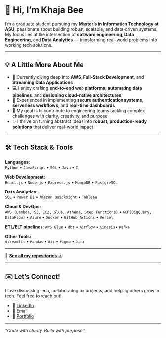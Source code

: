 # 👋 Hi, I’m Khaja Bee

I’m a graduate student pursuing my **Master’s in Information Technology at ASU**, passionate about building robust, scalable, and data-driven systems. My focus lies at the intersection of **software engineering**, **Data Engineering**, and **Data Analytics** — transforming real-world problems into working tech solutions.

---

## 💡 A Little More About Me

- 🌱 Currently diving deep into **AWS**, **Full-Stack Development**, and **Streaming Data Applications**
- 💻 I enjoy crafting **end-to-end web platforms**, **automating data pipelines**, and **designing cloud-native architectures**
- 🔐 Experienced in implementing **secure authentication systems**, **serverless workflows**, and **real-time dashboards**
- 🎯 My goal is to contribute to engineering teams tackling complex challenges with clarity, creativity, and purpose
- ✨ I thrive on turning abstract ideas into **robust, production-ready solutions** that deliver real-world impact
---

## 🛠️ Tech Stack & Tools

**Languages:**  
`Python` • `JavaScript` • `SQL` • `Java` • `C`

**Web Development:**  
`React.js` • `Node.js` • `Express.js` • `MongoDB` • `PostgreSQL`

**Data Analytics:**  
`SQL` • `Power BI` • `Amazon Quicksight` • `Tableau`

**Cloud & DevOps:**  
`AWS (Lambda, S3, EC2, Glue, Athena, Step Functions)` • `GCP(BigQuery, DataFlow)` • `Azure` • `Docker` • `GitHub Actions` • `Vercel`

**ETL/ELT pipelines:** 
`AWS Glue` • `dbt` • `Airflow` • `Kinesis`• `Kafka` 

**Other Tools:**  
`Streamlit` • `Pandas` • `Git` • `Figma` • `Jira`

---
🔗 **[See all my repositories →](https://github.com/KhajaBeeShaik)**

---

## ✉️ Let’s Connect!

I love discussing tech, collaborating on projects, and helping others grow in tech. Feel free to reach out!

- 💼 [LinkedIn](https://www.linkedin.com/in/KhajaBeeShaik)
- 💌 [Email](mailto:shaikkhajabee13902@gmail.com)
- 📁 [Portfolio](https://khajabeeshaik.github.io/Portfolio/)

---

_“Code with clarity. Build with purpose.”_

